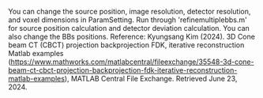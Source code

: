 You can change the source position, image resolution, detector resolution, and voxel dimensions in ParamSetting.
Run through 'refinemultiplebbs.m' for source position calculation and detector deviation calculation. You can also change the BBs positions. 
Reference: Kyungsang Kim (2024). 3D Cone beam CT (CBCT) projection backprojection FDK, iterative reconstruction Matlab examples (https://www.mathworks.com/matlabcentral/fileexchange/35548-3d-cone-beam-ct-cbct-projection-backprojection-fdk-iterative-reconstruction-matlab-examples), MATLAB Central File Exchange. Retrieved June 23, 2024.
